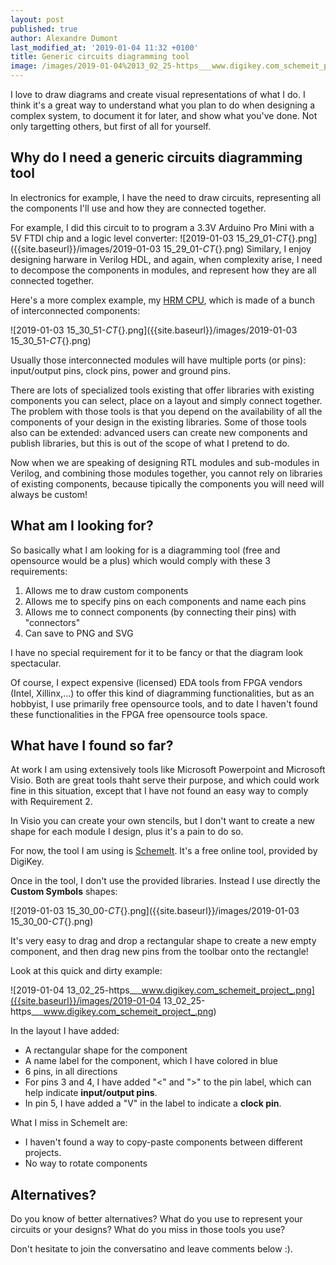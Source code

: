 ```yaml
---
layout: post
published: true
author: Alexandre Dumont
last_modified_at: '2019-01-04 11:32 +0100'
title: Generic circuits diagramming tool
image: /images/2019-01-04%2013_02_25-https___www.digikey.com_schemeit_project_.png
---
```

I love to draw diagrams and create visual representations of what I do. I think it's a great way to understand what you plan to do when designing a complex system, to document it for later, and show what you've done. Not only targetting others, but first of all for yourself.

## Why do I need a generic circuits diagramming tool

In electronics for example, I have the need to draw circuits, representing all the components I'll use and how they are connected together.

For example, I did this circuit to to program a 3.3V Arduino Pro Mini with a 5V FTDI chip and a logic level converter:
![2019-01-03 15_29_01-_CT_{}.png]({{site.baseurl}}/images/2019-01-03 15_29_01-_CT_{}.png)
Similary, I enjoy designing harware in Verilog HDL, and again, when complexity arise, I need to decompose the components in modules, and represent how they are all connected together.

Here's a more complex example, my [HRM CPU](https://github.com/adumont/hrm-cpu), which is made of a bunch of interconnected components:

![2019-01-03 15_30_51-_CT_{}.png]({{site.baseurl}}/images/2019-01-03 15_30_51-_CT_{}.png)

Usually those interconnected modules will have multiple ports (or pins): input/output pins, clock pins, power and ground pins.

There are lots of specialized tools existing that offer libraries with existing components you can select, place on a layout and simply connect together. The problem with those tools is that you depend on the availability of all the components of your design in the existing libraries. Some of those tools also  can be extended: advanced users can create new components and publish libraries, but this is out of the scope of what I pretend to do.

Now when we are speaking of designing RTL modules and sub-modules in Verilog, and combining those modules together, you cannot rely on libraries of existing components, because tipically the components you will need will always be custom!

## What am I looking for?

So basically what I am looking for is a diagramming tool (free and opensource would be a plus) which would comply with these 3 requirements:
1. Allows me to draw custom components
2. Allows me to specify pins on each components and name each pins
3. Allows me to connect components (by connecting their pins) with "connectors"
4. Can save to PNG and SVG

I have no special requirement for it to be fancy or that the diagram look spectacular.

Of course, I expect expensive (licensed) EDA tools from FPGA vendors (Intel, Xillinx,...) to offer this kind of diagramming functionalities, but as an hobbyist, I use primarily free opensource tools, and to date I haven't found these functionalities in the FPGA free opensource tools space.

## What have I found so far?

At work I am using extensively tools like Microsoft Powerpoint and Microsoft Visio. Both are great tools thaht serve their purpose, and which could work fine in this situation, except that I have not found an easy way to comply with Requirement 2. 

In Visio you can create your own stencils, but I don't want to create a new shape for each module I design, plus it's a pain to do so.

For now, the tool I am using is [SchemeIt](https://www.digikey.com/schemeit/). It's a free online tool, provided by DigiKey.

Once in the tool, I don't use the provided libraries. Instead I use directly the **Custom Symbols** shapes:

![2019-01-03 15_30_00-_CT_{}.png]({{site.baseurl}}/images/2019-01-03 15_30_00-_CT_{}.png)

It's very easy to drag and drop a rectangular shape to create a new empty component, and then drag new pins from the toolbar onto the rectangle!

Look at this quick and dirty example:

![2019-01-04 13_02_25-https___www.digikey.com_schemeit_project_.png]({{site.baseurl}}/images/2019-01-04 13_02_25-https___www.digikey.com_schemeit_project_.png)

In the layout I have added:
- A rectangular shape for the component
- A name label for the component, which I have colored in blue
- 6 pins, in all directions
- For pins 3 and 4, I have added "<" and ">" to the pin label, which can help indicate **input/output pins**.
- In pin 5, I have added a "V" in the label to indicate a **clock pin**.

What I miss in SchemeIt are:
- I haven't found a way to copy-paste components between different projects.
- No way to rotate components

## Alternatives?

Do you know of better alternatives?
What do you use to represent your circuits or your designs?
What do you miss in those tools you use?

Don't hesitate to join the conversatino and leave comments below :).
